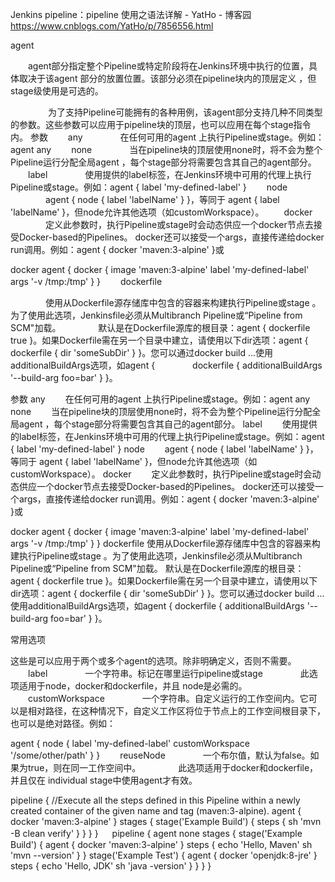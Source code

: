 

Jenkins pipeline：pipeline 使用之语法详解 - YatHo - 博客园 https://www.cnblogs.com/YatHo/p/7856556.html


agent

　　agent部分指定整个Pipeline或特定阶段将在Jenkins环境中执行的位置，具体取决于该agent 部分的放置位置。该部分必须在pipeline块内的顶层定义 ，但stage级使用是可选的。

　　
　　为了支持Pipeline可能拥有的各种用例，该agent部分支持几种不同类型的参数。这些参数可以应用于pipeline块的顶层，也可以应用在每个stage指令内。
参数
　　any
　　　　在任何可用的agent 上执行Pipeline或stage。例如：agent any
　　none
　　　　当在pipeline块的顶层使用none时，将不会为整个Pipeline运行分配全局agent ，每个stage部分将需要包含其自己的agent部分。
　　label
　　　　使用提供的label标签，在Jenkins环境中可用的代理上执行Pipeline或stage。例如：agent { label 'my-defined-label' }
　　node
　　　　agent { node { label 'labelName' } }，等同于 agent { label 'labelName' }，但node允许其他选项（如customWorkspace）。
　　docker
　　　　定义此参数时，执行Pipeline或stage时会动态供应一个docker节点去接受Docker-based的Pipelines。 docker还可以接受一个args，直接传递给docker run调用。例如：agent { docker 'maven:3-alpine' }或

docker
agent {
    docker {
        image 'maven:3-alpine'
        label 'my-defined-label'
        args  '-v /tmp:/tmp'
    }
}
　　dockerfile

　　　　使用从Dockerfile源存储库中包含的容器来构建执行Pipeline或stage 。为了使用此选项，Jenkinsfile必须从Multibranch Pipeline或“Pipeline from SCM"加载。
　　　　默认是在Dockerfile源库的根目录：agent { dockerfile true }。如果Dockerfile需在另一个目录中建立，请使用以下dir选项：agent { dockerfile { dir 'someSubDir' } }。您可以通过docker build ...使用additionalBuildArgs选项，如agent { 　　　　dockerfile { additionalBuildArgs '--build-arg foo=bar' } }。

 

参数
any
　　在任何可用的agent 上执行Pipeline或stage。例如：agent any
none
　　当在pipeline块的顶层使用none时，将不会为整个Pipeline运行分配全局agent ，每个stage部分将需要包含其自己的agent部分。
label
　　使用提供的label标签，在Jenkins环境中可用的代理上执行Pipeline或stage。例如：agent { label 'my-defined-label' }
node
　　agent { node { label 'labelName' } }，等同于 agent { label 'labelName' }，但node允许其他选项（如customWorkspace）。
docker
　　定义此参数时，执行Pipeline或stage时会动态供应一个docker节点去接受Docker-based的Pipelines。 docker还可以接受一个args，直接传递给docker run调用。例如：agent { docker 'maven:3-alpine' }或

docker
agent {
    docker {
        image 'maven:3-alpine'
        label 'my-defined-label'
        args  '-v /tmp:/tmp'
    }
}
dockerfile
使用从Dockerfile源存储库中包含的容器来构建执行Pipeline或stage 。为了使用此选项，Jenkinsfile必须从Multibranch Pipeline或“Pipeline from SCM"加载。
默认是在Dockerfile源库的根目录：agent { dockerfile true }。如果Dockerfile需在另一个目录中建立，请使用以下dir选项：agent { dockerfile { dir 'someSubDir' } }。您可以通过docker build ...使用additionalBuildArgs选项，如agent { dockerfile { additionalBuildArgs '--build-arg foo=bar' } }。

常用选项

这些是可以应用于两个或多个agent的选项。除非明确定义，否则不需要。
　　label
　　　　一个字符串。标记在哪里运行pipeline或stage
　　　　此选项适用于node，docker和dockerfile，并且 node是必需的。
　　customWorkspace
　　　　一个字符串。自定义运行的工作空间内。它可以是相对路径，在这种情况下，自定义工作区将位于节点上的工作空间根目录下，也可以是绝对路径。例如：


agent {
    node {
        label 'my-defined-label'
        customWorkspace '/some/other/path'
    }
}
　　reuseNode
　　　　一个布尔值，默认为false。如果为true，则在同一工作空间中。
　　　　此选项适用于docker和dockerfile，并且仅在 individual stage中使用agent才有效。


pipeline {
    //Execute all the steps defined in this Pipeline within a newly created container of the given name and tag (maven:3-alpine).
    agent { docker 'maven:3-alpine' }
    stages {
        stage('Example Build') {
            steps {
                sh 'mvn -B clean verify'
            }
        }
    }
}
　
pipeline {
    agent none
    stages {
        stage('Example Build') {
            agent { docker 'maven:3-alpine' }
            steps {
                echo 'Hello, Maven'
                sh 'mvn --version'
            }
        }
        stage('Example Test') {
            agent { docker 'openjdk:8-jre' }
            steps {
                echo 'Hello, JDK'
                sh 'java -version'
            }
        }
    }
}
